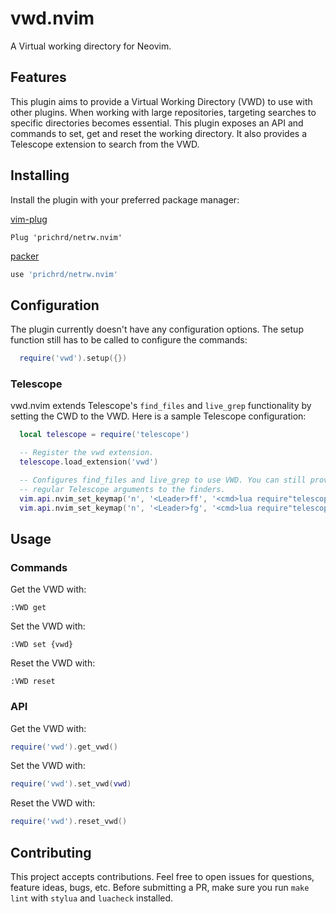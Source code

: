 # vwd.nvim
A Virtual working directory for Neovim.

## Features

This plugin aims to provide a Virtual Working Directory (VWD) to use with
other plugins. When working with large repositories, targeting searches to
specific directories becomes essential. This plugin exposes an API and
commands to set, get and reset the working directory. It also provides a
Telescope extension to search from the VWD.

## Installing

Install the plugin with your preferred package manager:

[vim-plug](https://github.com/junegunn/vim-plug)

```vim
Plug 'prichrd/netrw.nvim'
```

[packer](https://github.com/wbthomason/packer.nvim)

```lua
use 'prichrd/netrw.nvim'
```

## Configuration

The plugin currently doesn't have any configuration options. The setup
function still has to be called to configure the commands:

```lua
  require('vwd').setup({})
```

### Telescope

vwd.nvim extends Telescope's `find_files` and `live_grep` functionality by
setting the CWD to the VWD. Here is a sample Telescope configuration:

```lua
  local telescope = require('telescope')

  -- Register the vwd extension.
  telescope.load_extension('vwd')

  -- Configures find_files and live_grep to use VWD. You can still provide
  -- regular Telescope arguments to the finders.
  vim.api.nvim_set_keymap('n', '<Leader>ff', '<cmd>lua require"telescope".extensions.vwd.find_files{}<CR>', opts)
  vim.api.nvim_set_keymap('n', '<Leader>fg', '<cmd>lua require"telescope".extensions.vwd.live_grep{}<CR>', opts)
```

## Usage

### Commands

Get the VWD with:
```
:VWD get
```

Set the VWD with:
```
:VWD set {vwd}
```

Reset the VWD with:
```
:VWD reset
```

### API

Get the VWD with:
```lua
require('vwd').get_vwd()
```

Set the VWD with:
```lua
require('vwd').set_vwd(vwd)
```

Reset the VWD with:
```lua
require('vwd').reset_vwd()
```

## Contributing

This project accepts contributions. Feel free to open issues for questions, feature ideas, bugs, etc.
Before submitting a PR, make sure you run `make lint` with `stylua` and `luacheck` installed.
